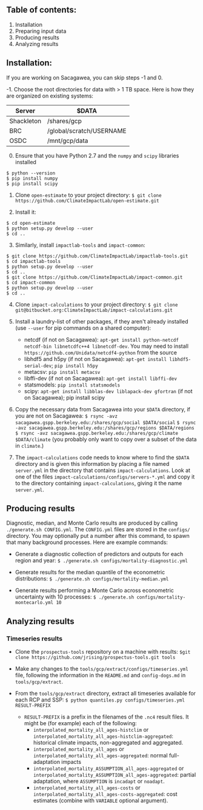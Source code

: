 ## Table of contents:

1. Installation
2. Preparing input data
3. Producing results
4. Analyzing results

## Installation:

If you are working on Sacagawea, you can skip steps -1 and 0.

-1. Choose the root directories for data with > 1 TB space.  Here is how they are organized on existing systems:

   | Server | $DATA |
   | --- | --- |
   | Shackleton | /shares/gcp |
   | BRC | /global/scratch/USERNAME |
   | OSDC | /mnt/gcp/data |

0. Ensure that you have Python 2.7 and the `numpy` and `scipy` libraries installed
```
$ python --version
$ pip install numpy
$ pip install scipy
```

1. Clone `open-estimate` to your project directory:
   ```$ git clone https://github.com/ClimateImpactLab/open-estimate.git```

2. Install it: 
```
$ cd open-estimate
$ python setup.py develop --user
$ cd ..
```

3. Similarly, install `impactlab-tools` and `impact-common`:
```
$ git clone https://github.com/ClimateImpactLab/impactlab-tools.git
$ cd impactlab-tools
$ python setup.py develop --user
$ cd ..
$ git clone https://github.com/ClimateImpactLab/impact-common.git
$ cd impact-common
$ python setup.py develop --user
$ cd ..
```

4. Clone `impact-calculations` to your project directory:
   ```$ git clone git@bitbucket.org:ClimateImpactLab/impact-calculations.git```

5. Install a laundry-list of other packages, if they aren't already installed (use `--user` for pip commands on a shared computer):
    - netcdf (if not on Sacagawea): `apt-get install python-netcdf netcdf-bin libnetcdfc++4 libnetcdf-dev`.
       You may need to install
       `https://github.com/Unidata/netcdf4-python` from the source
    - libhdf5 and h5py (if not on Sacagawea): `apt-get install libhdf5-serial-dev`; `pip install h5py`
    - metacsv: `pip install metacsv`
    - libffi-dev (if not on Sacagawea): `apt-get install libffi-dev`
    - statsmodels: `pip install statsmodels`
    - scipy: `apt-get install libblas-dev liblapack-dev gfortran` (if not on Sacagawea); pip install scipy

6. Copy the necessary data from Sacagawea into your `$DATA` directory, if you are not on Sacagawea:
   ```$ rsync -avz sacagawea.gspp.berkeley.edu:/shares/gcp/social $DATA/social```
   ```$ rsync -avz sacagawea.gspp.berkeley.edu:/shares/gcp/regions $DATA/regions```
   ```$ rsync -avz sacagawea.gspp.berkeley.edu:/shares/gcp/climate $DATA/climate```
   (you probably only want to copy over a subset of the data in `climate`.)

7. The `impact-calculations` code needs to know where to find the `$DATA` directory and is given this information by placing a file named `server.yml` in the directory that contains `impact-calculations`.  Look at one of the files `impact-calculations/configs/servers-*.yml` and copy it to the directory containing `impact-calculations`, giving it the name `server.yml`.

## Producing results

Diagnostic, median, and Monte Carlo results are produced by calling `./generate.sh CONFIG.yml`.  The `CONFIG.yml` files are stored in the `configs/` directory.  You may optionally put a number after this command, to spawn that many background processes.  Here are example commands:

* Generate a diagnostic collection of predictors and outputs for each region and year:
  ```$ ./generate.sh configs/mortality-diagnostic.yml```

* Generate results for the median quantile of the econometric distributions:
  ```$ ./generate.sh configs/mortality-median.yml```

* Generate results performing a Monte Carlo across econometric uncertainty with 10 processes:
  ```$ ./generate.sh configs/mortality-montecarlo.yml 10```

## Analyzing results

### Timeseries results

* Clone the `prospectus-tools` repository on a machine with results:
  ```$git clone https://github.com/jrising/prospectus-tools.git tools```

* Make any changes to the `tools/gcp/extract/configs/timeseries.yml` file, following the information in the `README.md` and `config-dogs.md` in `tools/gcp/extract`.

* From the `tools/gcp/extract` directory, extract all timeseries available for each RCP and SSP:
  ```$ python quantiles.py configs/timeseries.yml RESULT-PREFIX```
    - `RESULT-PREFIX` is a prefix in the filenames of the `.nc4` result files.  It might be (for example) each of the following:
        - `interpolated_mortality_all_ages-histclim` or `interpolated_mortality_all_ages-histclim-aggregated`: historical climate impacts, non-aggregated and aggregated.
        - `interpolated_mortality_all_ages` or `interpolated_mortality_all_ages-aggregated`: normal full-adaptation impacts
        - `interpolated_mortality_ASSUMPTION_all_ages-aggregated` or `interpolated_mortality_ASSUMPTION_all_ages-aggregated`: partial adaptation, where `ASSUMPTION` is `incadapt` or `noadapt`.
        - `interpolated_mortality_all_ages-costs` or `interpolated_mortality_all_ages-costs-aggregated`: cost estimates (combine with `VARIABLE` optional argument).
